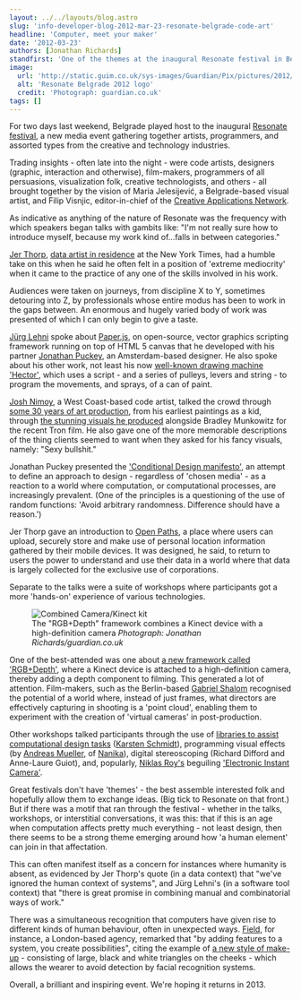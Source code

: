 ```yaml
---
layout: ../../layouts/blog.astro
slug: 'info-developer-blog-2012-mar-23-resonate-belgrade-code-art'
headline: 'Computer, meet your maker'
date: '2012-03-23'
authors: [Jonathan Richards]
standfirst: 'One of the themes at the inaugural Resonate festival in Belgrade was how to make reintroduce a human element to processes - including design - which increasingly rely on computation'
image:
  url: 'http://static.guim.co.uk/sys-images/Guardian/Pix/pictures/2012/3/21/1332341870945/resonate_logo_460.jpg'
  alt: 'Resonate Belgrade 2012 logo'
  credit: 'Photograph: guardian.co.uk'
tags: []
---
```


For two days last weekend, Belgrade played host to the inaugural [Resonate festival](http://resonate.io/2012/#home), a new media event gathering together artists, programmers, and assorted types from the creative and technology industries.

Trading insights - often late into the night - were code artists, designers (graphic, interaction and otherwise), film-makers, programmers of all persuasions, visualization folk, creative technologists, and others - all brought together by the vision of Maria Jelesijević, a Belgrade-based visual artist, and Filip Visnjic, editor-in-chief of the [Creative Applications Network](http://www.creativeapplications.net).

As indicative as anything of the nature of Resonate was the frequency with which speakers began talks with gambits like: "I'm not really sure how to introduce myself, because my work kind of...falls in between categories."

[Jer Thorp](http://twitter.com/blprnt), [data artist in residence](http://nytlabs.com) at the New York Times, had a humble take on this when he said he often felt in a position of 'extreme mediocrity' when it came to the practice of any one of the skills involved in his work.

Audiences were taken on journeys, from discipline X to Y, sometimes detouring into Z, by professionals whose entire modus has been to work in the gaps between. An enormous and hugely varied body of work was presented of which I can only begin to give a taste.

[Jürg Lehni](http://twitter.com/juerglehni) spoke about [Paper.js](http://paperjs.org), on open-source, vector graphics scripting framework running on top of HTML 5 canvas that he developed with his partner [Jonathan Puckey](http://twitter.com/jonathanpuckey), an Amsterdam-based designer. He also spoke about his other work, not least his now [well-known drawing machine 'Hector'](http://hektor.ch/Videos/MoMA.mov), which uses a script - and a series of pulleys, levers and string - to program the movements, and sprays, of a can of paint.

[Josh Nimoy](http://twitter.com/jtnimoy), a West Coast-based code artist, talked the crowd through [some 30 years of art production](http://jtnimoy.net/work.php), from his earliest paintings as a kid, through [the stunning visuals he produced](http://jtnimoy.net/?q=178) alongside Bradley Munkowitz for the recent Tron film. He also gave one of the more memorable descriptions of the thing clients seemed to want when they asked for his fancy visuals, namely: "Sexy bullshit."

Jonathan Puckey presented the ['Conditional Design manifesto'](http://conditionaldesign.org/manifesto), an attempt to define an approach to design - regardless of 'chosen media' - as a reaction to a world where computation, or computational processes, are increasingly prevalent. (One of the principles is a questioning of the use of random functions: 'Avoid arbitrary randomness. Difference should have a reason.')

Jer Thorp gave an introduction to [Open Paths](https://openpaths.cc), a place where users can upload, securely store and make use of personal location information gathered by their mobile devices. It was designed, he said, to return to users the power to understand and use their data in a world where that data is largely collected for the exclusive use of corporations.

Separate to the talks were a suite of workshops where participants got a more 'hands-on' experience of various technologies.


   <figure>
   <img alt="Combined Camera/Kinect kit" src="https://i.guim.co.uk/img/static/sys-images/Guardian/Pix/pictures/2012/3/21/1332341939094/camera-kinect.jpg?width=620&quality=45&auto=format&fit=max&dpr=2&s=ba415dd0e2296b95e6dd3ffef3884442" loading="lazy" />
   <figcaption>
     The "RGB+Depth" framework combines a Kinect device with a high-definition camera
    <i>Photograph: Jonathan Richards/guardian.co.uk</i>
    </figcaption>
    </figure>

One of the best-attended was one about [a new framework called 'RGB+Depth'](http://www.creativeapplications.net/openframeworks/kinect-rgbdepth-filmmaking-openframeworks), where a Kinect device is attached to a high-definition camera, thereby adding a depth component to filming. This generated a lot of attention. Film-makers, such as the Berlin-based [Gabriel Shalom](http://twitter.com/gabrielshalom) recognised the potential of a world where, instead of just frames, what directors are effectively capturing in shooting is a 'point cloud', enabling them to experiment with the creation of 'virtual cameras' in post-production.

Other workshops talked participants through the use of [libraries to assist computational design tasks](http://toxiclibs.org) ([Karsten Schmidt](http://twitter.com/toxi)), programming visual effects (by [Andreas Mueller](http://twitter.com/nanikawa), of [Nanika](http://www.nanikawa.com)), digital stereoscoping (Richard Difford and Anne-Laure Guiot), and, popularly, [Niklas Roy's](http://twitter.com/royrobotiks) beguiling ['Electronic Instant Camera'](http://www.niklasroy.com/project/103/electronic_instant_camera).

Great festivals don't have 'themes' - the best assemble interested folk and hopefully allow them to exchange ideas. (Big tick to Resonate on that front.) But if there was a motif that ran through the festival - whether in the talks, workshops, or interstitial conversations, it was this: that if this is an age when computation affects pretty much everything - not least design, then there seems to be a strong theme emerging around how 'a human element' can join in that affectation.

This can often manifest itself as a concern for instances where humanity is absent, as evidenced by Jer Thorp's quote (in a data context) that "we've ignored the human context of systems", and Jürg Lehni's (in a software tool context) that "there is great promise in combining manual and combinatorial ways of work."

There was a simultaneous recognition that computers have given rise to different kinds of human behaviour, often in unexpected ways. [Field](http://www.field.io), for instance, a London-based agency, remarked that "by adding features to a system, you create possibilities", citing the example of [a new style of make-up](http://cvdazzle.com) \- consisting of large, black and white triangles on the cheeks - which allows the wearer to avoid detection by facial recognition systems.

Overall, a brilliant and inspiring event. We're hoping it returns in 2013.
